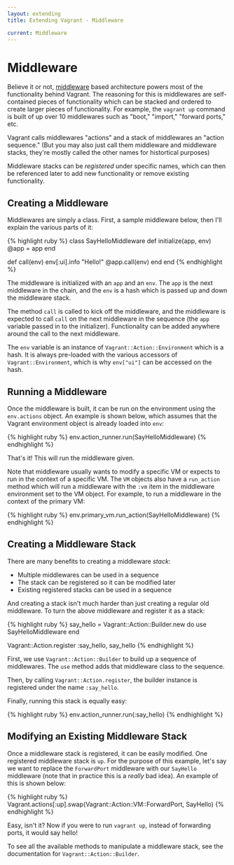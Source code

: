 ```yaml
---
layout: extending
title: Extending Vagrant - Middleware

current: Middleware
---
```

# Middleware

Believe it or not, [middleware](http://en.wikipedia.org/wiki/Middleware) based architecture
powers most of the functionality behind Vagrant. The reasoning for this is middlewares are
self-contained pieces of functionality which can be stacked and ordered to create larger
pieces of functionality. For example, the `vagrant up` command is built of up over 10 middlewares
such as "boot," "import," "forward ports," etc.

Vagrant calls middlewares "actions" and a stack of middlewares an "action sequence."
(But you may also just call them middleware and middleware stacks, they're mostly
called the other names for histortical purposes)

Middleware stacks can be _registered_ under specific names, which can then be
referenced later to add new functionality or remove existing functionality.

## Creating a Middleware

Middlewares are simply a class. First, a sample middleware below, then I'll
explain the various parts of it:

{% highlight ruby %}
class SayHelloMiddleware
  def initialize(app, env)
    @app = app
  end

  def call(env)
    env[:ui].info "Hello!"
    @app.call(env)
  end
end
{% endhighlight %}

The middleware is initialized with an `app` and an `env`. The `app` is the next
middleware in the chain, and the `env` is a hash which is passed up and down the
middleware stack.

The method `call` is called to kick off the middleware, and the middleware
is expected to call `call` on the next middleware in the sequence (the `app`
variable passed in to the initializer). Functionality can be added anywhere
around the call to the next middleware.

The `env` variable is an instance of `Vagrant::Action::Environment` which is
a hash. It is always pre-loaded with the various accessors of `Vagrant::Environment`,
which is why `env["ui"]` can be accessed on the hash.

## Running a Middleware

Once the middleware is built, it can be run on the environment using the
`env.actions` object. An example is shown below, which assumes that the
Vagrant environment object is already loaded into `env`:

{% highlight ruby %}
env.action_runner.run(SayHelloMiddleware)
{% endhighlight %}

That's it! This will run the middleware given.

Note that middleware usually wants to modify a specific VM or expects
to run in the context of a specific VM. The `VM` objects also have a
`run_action` method which will run a middleware with the `:vm` item
in the middleware environment set to the VM object. For example, to
run a middleware in the context of the primary VM:

{% highlight ruby %}
env.primary_vm.run_action(SayHelloMiddleware)
{% endhighlight %}

## Creating a Middleware Stack

There are many benefits to creating a middleware _stack_:

* Multiple middlewares can be used in a sequence
* The stack can be registered so it can be modified later
* Existing registered stacks can be used in a sequence

And creating a stack isn't much harder than just creating a regular
old middleware. To turn the above middleware and register it as a stack:

{% highlight ruby %}
say_hello = Vagrant::Action::Builder.new do
  use SayHelloMiddleware
end

Vagrant::Action.register :say_hello, say_hello
{% endhighlight %}

First, we use `Vagrant::Action::Builder` to build up a sequence of
middlewares. The `use` method adds that middleware class to the
sequence.

Then, by calling `Vagrant::Action.register`, the builder instance is
registered under the name `:say_hello`.

Finally, running this stack is equally easy:

{% highlight ruby %}
env.action_runner.run(:say_hello)
{% endhighlight %}

## Modifying an Existing Middleware Stack

Once a middleware stack is registered, it can be easily modified.
One registered middleware stack is `up`. For the purpose of this example,
let's say we want to replace the `ForwardPort` middleware with our `SayHello`
middleware (note that in practice this is a _really_ bad idea). An example
of this is shown below:

{% highlight ruby %}
Vagrant.actions[:up].swap(Vagrant::Action::VM::ForwardPort, SayHello)
{% endhighlight %}

Easy, isn't it? Now if you were to run `vagrant up`, instead of forwarding
ports, it would say hello!

To see all the available methods to manipulate a middleware stack,
see the documentation for `Vagrant::Action::Builder`.

